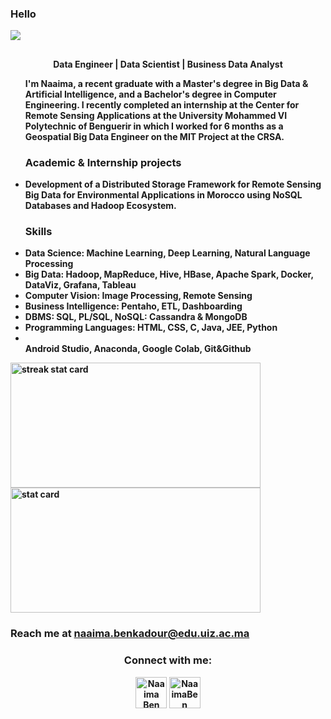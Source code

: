 
### Hello 

  <img src="https://komarev.com/ghpvc/?username=NaaimaBen&label=Profile%20views&color=0e75b6&style=flat">

<!--<img align="right" height="380" width="400" src="https://cdn.dribbble.com/users/2238041/screenshots/4763918/working.gif" />--->


<div>
 <h2></h2> <p align="center"><b> Data Engineer | Data Scientist | Business Data Analyst </p></2>
<ul>
I'm Naaima, a recent graduate with a Master's degree in Big Data & Artificial Intelligence, and a Bachelor's degree in Computer Engineering. I recently completed an internship at the Center for Remote Sensing Applications at the University Mohammed VI Polytechnic of Benguerir in which I worked for 6 months as a Geospatial Big Data Engineer on the MIT Project at the CRSA.
<h3> Academic & Internship projects</h3>
<li>Development of a Distributed Storage Framework for Remote Sensing Big Data for Environmental Applications in Morocco using NoSQL Databases and Hadoop Ecosystem.</li>
<h3>Skills</h3>
<li>  Data Science: Machine Learning, Deep Learning, Natural Language Processing </li>
<li> Big Data: Hadoop, MapReduce, Hive, HBase, Apache Spark, Docker, DataViz, Grafana, Tableau </li>
<li>Computer Vision: Image Processing, Remote Sensing</li>
<li>Business Intelligence: Pentaho, ETL, Dashboarding</li>
<li>DBMS: SQL, PL/SQL, NoSQL: Cassandra & MongoDB</li>
<li>Programming Languages: HTML, CSS, C, Java, JEE, Python</li>
<li></li>Android Studio, Anaconda, Google Colab, Git&Github </li>
</ul>




<img align="left" alt= "streak stat card" height="200px" width="400" src="https://github-readme-streak-stats.herokuapp.com/?user=NaaimaBen&theme=radical"/>
<img   alt= " stat card" height="200px" width="400" src="https://github-readme-stats.vercel.app/api?username=NaaimaBen&show_icons=true&theme=radical">



### Reach me at naaima.benkadour@edu.uiz.ac.ma

<h3 align="center">Connect with me:</h3>
<p align="center">
<a href="https://twitter.com/" target="blank"><img align="center" src="https://img.icons8.com/cute-clipart/64/000000/twitter.png" alt="Naaima Ben Kadour" height="50" width="50" /></a> 
<a href="https://www.linkedin.com/in/naaima-ben-kadour/" target="blank"><img align="center" src="https://img.icons8.com/cute-clipart/64/000000/linkedin.png" alt="NaaimaBen" height="50" width="50" /></a>
  


  
